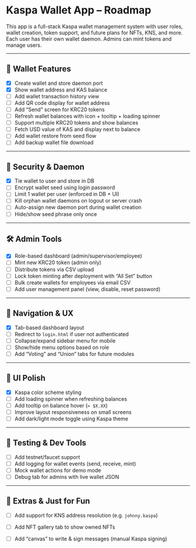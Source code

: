 # Kaspa Wallet App – Roadmap

This app is a full-stack Kaspa wallet management system with user roles, wallet creation, token support, and future plans for NFTs, KNS, and more. Each user has their own wallet daemon. Admins can mint tokens and manage users.

---

## 🔄 Wallet Features

- [x] Create wallet and store daemon port
- [x] Show wallet address and KAS balance
- [ ] Add wallet transaction history view
- [ ] Add QR code display for wallet address
- [ ] Add “Send” screen for KRC20 tokens
- [ ] Refresh wallet balances with icon + tooltip + loading spinner
- [ ] Support multiple KRC20 tokens and show balances
- [ ] Fetch USD value of KAS and display next to balance
- [ ] Add wallet restore from seed flow
- [ ] Add backup wallet file download

---

## 🔐 Security & Daemon

- [x] Tie wallet to user and store in DB
- [ ] Encrypt wallet seed using login password
- [ ] Limit 1 wallet per user (enforced in DB + UI)
- [ ] Kill orphan wallet daemons on logout or server crash
- [ ] Auto-assign new daemon port during wallet creation
- [ ] Hide/show seed phrase only once

---

## 🛠️ Admin Tools

- [x] Role-based dashboard (admin/supervisor/employee)
- [ ] Mint new KRC20 token (admin only)
- [ ] Distribute tokens via CSV upload
- [ ] Lock token minting after deployment with “All Set” button
- [ ] Bulk create wallets for employees via email CSV
- [ ] Add user management panel (view, disable, reset password)

---

## 🧭 Navigation & UX

- [x] Tab-based dashboard layout
- [ ] Redirect to `login.html` if user not authenticated
- [ ] Collapse/expand sidebar menu for mobile
- [ ] Show/hide menu options based on role
- [ ] Add “Voting” and “Union” tabs for future modules

---

## 💅 UI Polish

- [x] Kaspa color scheme styling
- [ ] Add loading spinner when refreshing balances
- [ ] Add tooltip on balance hover (`≈ $X.XX`)
- [ ] Improve layout responsiveness on small screens
- [ ] Add dark/light mode toggle using Kaspa theme

---

## 🧪 Testing & Dev Tools

- [ ] Add testnet/faucet support
- [ ] Add logging for wallet events (send, receive, mint)
- [ ] Mock wallet actions for demo mode
- [ ] Debug tab for admins with live wallet JSON

---

## 🎁 Extras & Just for Fun

- [ ] Add support for KNS address resolution (e.g. `johnny.kaspa`)
- [ ] Add NFT gallery tab to show owned NFTs
- [ ] Add “canvas” to write & sign messages (manual Kaspa signing)

